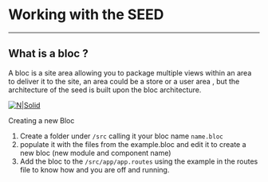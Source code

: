 # Working with the SEED

----------
## What is a bloc ?
A bloc is a site area allowing you to package multiple views within an area to deliver it to the site, an area could be a store or a user area , but the architecture of the seed is built upon the bloc architecture.

[![N|Solid](https://github.com/BaylyConsulting/BC-Angular-4-Seed/blob/V-2-0-0/src/assets/i/figure1.jpg?raw=true)]()


Creating a new Bloc

1. Create a folder under ```/src``` calling it your bloc name ```name.bloc```
2. populate it with the files from the example.bloc and edit it to create a new bloc (new module and component name)
3. Add the bloc to the ```/src/app/app.routes``` using the example in the routes file to know how and you are off and running.